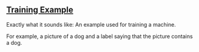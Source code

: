 ## [Training Example](#training-example)

Exactly what it sounds like: An example used for training a machine.

For example, a picture of a dog and a label saying that the picture contains a dog.